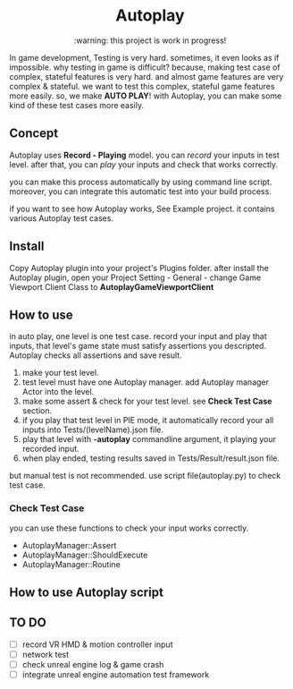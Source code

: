 <h1 align="center"> Autoplay </h1>
<p align="center">:warning: this project is work in progress!</p>

In game development, Testing is very hard. sometimes, it even looks as if impossible. why testing in game is difficult? because, making test case of complex, stateful features is very hard. and almost game features are very complex & stateful. we want to test this complex, stateful game features more easily. so, we make **AUTO PLAY**! with Autoplay, you can make some kind of these test cases more easily.

## Concept

Autoplay uses **Record - Playing** model. you can *record* your inputs in test level. after that, you can *play* your inputs and check that works correctly.

you can make this process automatically by using command line script. moreover, you can integrate this automatic test into your build process.

if you want to see how Autoplay works, See Example project. it contains various Autoplay test cases.

## Install

Copy Autoplay plugin into your project's Plugins folder. after install the Autoplay plugin, open your Project Setting - General - change Game Viewport Client Class to **AutoplayGameViewportClient**

## How to use

in auto play, one level is one test case. record your input and play that inputs, that level's game state must satisfy assertions you descripted. Autoplay checks all assertions and save result.

1. make your test level.
2. test level must have one Autoplay manager. add Autoplay manager Actor into the level.
3. make some assert & check for your test level. see **Check Test Case** section.
3. if you play that test level in PIE mode, it automatically record your all inputs into Tests/(levelName).json file.
4. play that level with **-autoplay** commandline argument, it playing your recorded input.
5. when play ended, testing results saved in Tests/Result/result.json file.

but manual test is not recommended. use script file(autoplay.py) to check test case.

### Check Test Case

you can use these functions to check your input works correctly.

- AutoplayManager::Assert
- AutoplayManager::ShouldExecute
- AutoplayManager::Routine

## How to use Autoplay script

## TO DO
- [ ] record VR HMD & motion controller input
- [ ] network test
- [ ] check unreal engine log & game crash
- [ ] integrate unreal engine automation test framework